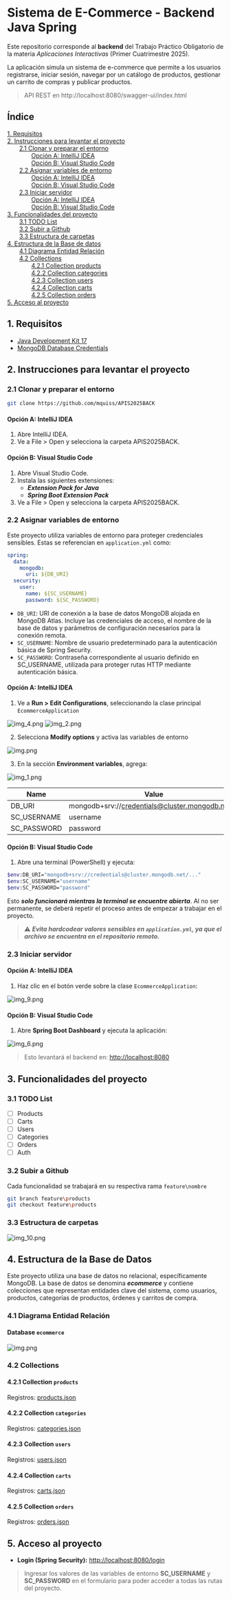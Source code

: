 # Sistema de E-Commerce - Backend Java Spring

Este repositorio corresponde al **backend** del Trabajo Práctico Obligatorio de la materia _Aplicaciones Interactivas_ (Primer Cuatrimestre 2025).

La aplicación simula un sistema de e-commerce que permite a los usuarios registrarse, iniciar sesión, navegar por un
catálogo de productos, gestionar un carrito de compras y publicar productos.

> API REST en http://localhost:8080/swagger-ui/index.html

## Índice

[1. Requisitos](#1-requisitos)  
[2. Instrucciones para levantar el proyecto](#2-instrucciones-para-levantar-el-proyecto)  
  [2.1 Clonar y preparar el entorno](#21-clonar-y-preparar-el-entorno)  
    [Opción A: IntelliJ IDEA](#opción-a-intellij-idea)  
    [Opción B: Visual Studio Code](#opción-b-visual-studio-code)  
  [2.2 Asignar variables de entorno](#22-asignar-variables-de-entorno)  
    [Opción A: IntelliJ IDEA](#opción-a-intellij-idea-1)  
    [Opción B: Visual Studio Code](#opción-b-visual-studio-code-1)  
  [2.3 Iniciar servidor](#23-iniciar-servidor)  
    [Opción A: IntelliJ IDEA](#opción-a-intellij-idea-2)  
    [Opción B: Visual Studio Code](#opción-b-visual-studio-code-2)  
[3. Funcionalidades del proyecto](#3-funcionalidades-del-proyecto)  
  [3.1 TODO List](#31-todo-list)  
  [3.2 Subir a Github](#32-subir-a-github)  
  [3.3 Estructura de carpetas](#33-estructura-de-carpetas)  
[4. Estructura de la Base de datos](#4-estructura-de-la-base-de-datos)  
  [4.1 Diagrama Entidad Relación](#41-diagrama-entidad-relación)  
  [4.2 Collections](#42-collections)  
    [4.2.1 Collection products](#421-collection-products)  
    [4.2.2 Collection categories](#422-collection-categories)  
    [4.2.3 Collection users](#423-collection-users)  
    [4.2.4 Collection carts](#424-collection-carts)  
    [4.2.5 Collection orders](#425-collection-orders)  
[5. Acceso al proyecto](#5-acceso-al-proyecto)  

## 1. Requisitos

- [Java Development Kit 17](https://www.oracle.com/java/technologies/javase/jdk17-archive-downloads.html)
- [MongoDB Database Credentials](https://www.mongodb.com/es/atlas)

## 2. Instrucciones para levantar el proyecto

### 2.1 Clonar y preparar el entorno

```bash
git clone https://github.com/mquiss/APIS2025BACK
```

#### Opción A: IntelliJ IDEA

1. Abre IntelliJ IDEA.
2. Ve a File > Open y selecciona la carpeta APIS2025BACK.

#### Opción B: Visual Studio Code

1. Abre Visual Studio Code.
2. Instala las siguientes extensiones:
    - ***Extension Pack for Java***
    - ***Spring Boot Extension Pack***
3. Ve a File > Open y selecciona la carpeta APIS2025BACK.

### 2.2 Asignar variables de entorno

Este proyecto utiliza variables de entorno para proteger credenciales sensibles. Estas se referencian en
`application.yml` como:

```yaml
spring:
  data:
    mongodb:
      uri: ${DB_URI}
  security:
    user:
      name: ${SC_USERNAME}
      password: ${SC_PASSWORD}
```

- `DB_URI`: URI de conexión a la base de datos MongoDB alojada en MongoDB Atlas. Incluye las credenciales de acceso, el
  nombre de la base de datos y parámetros de configuración necesarios para la conexión remota.
- `SC_USERNAME`: Nombre de usuario predeterminado para la autenticación básica de Spring Security.
- `SC_PASSWORD`: Contraseña correspondiente al usuario definido en SC_USERNAME, utilizada para proteger rutas HTTP
  mediante autenticación básica.

#### Opción A: IntelliJ IDEA

1. Ve a **Run > Edit Configurations**, seleccionando la clase principal `EcommerceApplication`

![img_4.png](docs/screenshots/img_4.png)
![img_2.png](docs/screenshots/img_2.png)

2. Selecciona **Modify options** y activa las variables de entorno

![img.png](docs/screenshots/img.png)

3. En la sección **Environment variables**, agrega:

![img_1.png](docs/screenshots/img_1.png)

| Name        | Value                                             |
|-------------|---------------------------------------------------|
| DB_URI      | mongodb+srv://credentials@cluster.mongodb.net/... |
| SC_USERNAME | username                                          |
| SC_PASSWORD | password                                          |

#### Opción B: Visual Studio Code

1. Abre una terminal (PowerShell) y ejecuta:

```bash
$env:DB_URI="mongodb+srv://credentials@cluster.mongodb.net/..."
$env:SC_USERNAME="username"
$env:SC_PASSWORD="password"
```

Esto ***solo funcionará mientras la terminal se encuentre abierta***. Al no ser permanente, se deberá repetir el proceso antes
de empezar a trabajar en el proyecto.

> ⚠️ ***Evita hardcodear valores sensibles en `application.yml`, ya que el archivo se encuentra en el repositorio remoto.***

### 2.3 Iniciar servidor

#### Opción A: IntelliJ IDEA

1. Haz clic en el botón verde sobre la clase `EcommerceApplication`:

![img_9.png](docs/screenshots/img_9.png)

#### Opción B: Visual Studio Code

1. Abre **Spring Boot Dashboard** y ejecuta la aplicación:

![img_6.png](docs/screenshots/img_6.png)

> Esto levantará el backend en: [http://localhost:8080](http://localhost:8080)

## 3. Funcionalidades del proyecto

### 3.1 TODO List

- [ ] Products
- [ ] Carts
- [ ] Users
- [ ] Categories
- [ ] Orders
- [ ] Auth

### 3.2 Subir a Github

Cada funcionalidad se trabajará en su respectiva rama `feature\nombre`

```bash
git branch feature\products
git checkout feature\products
```

### 3.3 Estructura de carpetas

![img_10.png](docs/screenshots/img_10.png)

## 4. Estructura de la Base de Datos

Este proyecto utiliza una base de datos no relacional, específicamente MongoDB. La base de datos se denomina ***ecommerce*** y contiene colecciones que representan entidades clave del sistema, como usuarios, productos, categorías de productos, órdenes y carritos de compra.

### 4.1 Diagrama Entidad Relación

#### Database ``ecommerce``

![img.png](docs/screenshots/database-der.png)

### 4.2 Collections

#### 4.2.1 Collection ``products``

Registros: [products.json](/docs/data/products.json)

#### 4.2.2 Collection ``categories``

Registros: [categories.json](/docs/data/categories.json)

#### 4.2.3 Collection ``users``

Registros: [users.json](/docs/data/users.json)

#### 4.2.4 Collection ``carts``

Registros: [carts.json](/docs/data/carts.json)

#### 4.2.5 Collection ``orders``

Registros: [orders.json](/docs/data/orders.json)

## 5. Acceso al proyecto

- **Login (Spring Security):** [http://localhost:8080/login](http://localhost:8080/login)

> Ingresar los valores de las variables de entorno **SC_USERNAME** y **SC_PASSWORD** en el formulario para poder acceder
> a todas las rutas del proyecto.
